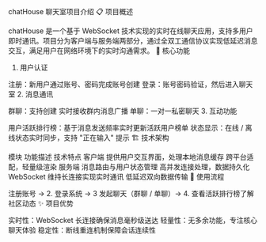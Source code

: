 chatHouse 聊天室项目介绍
📋 项目概述


chatHouse 是一个基于 WebSocket 技术实现的实时在线聊天应用，支持多用户即时通讯。项目分为客户端与服务端两部分，通过全双工通信协议实现低延迟消息交互，满足用户在网络环境下的实时沟通需求。
🔑 核心功能
1. 用户认证


注册：新用户通过账号、密码完成账号创建
登录：账号密码验证，然后进入聊天室
2. 消息通讯


群聊：支持创建 实时接收群内消息广播
单聊：一对一私密聊天
3. 互动功能


用户活跃排行榜：基于消息发送频率实时更新活跃用户榜单
状态显示：在线 / 离线状态实时同步，支持 "正在输入" 提示
🏗️ 技术架构


模块	功能描述	技术特点
客户端	提供用户交互界面，处理本地消息缓存	跨平台适配，轻量级渲染
服务端	消息路由与用户状态管理	高并发连接处理，数据持久化
WebSocket	维持长连接实现实时通讯	低延迟双向数据传输
🚀 使用流程


注册账号 → 2. 登录系统 → 3
发起聊天（群聊 / 单聊）→ 4. 查看活跃排行榜了解社区动态
✨ 项目优势


实时性：WebSocket 长连接确保消息毫秒级送达
轻量性：无多余功能，专注核心聊天体验
稳定性：断线重连机制保障会话连续性

